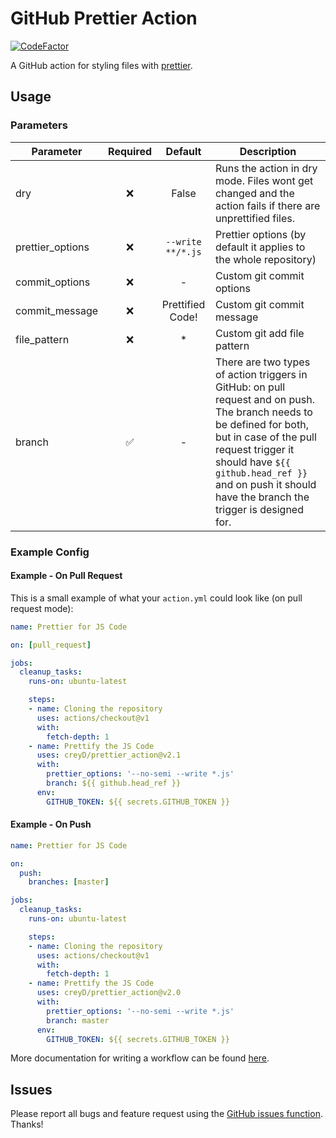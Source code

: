 # GitHub Prettier Action

[![CodeFactor](https://www.codefactor.io/repository/github/creyd/prettier_action/badge/master)](https://www.codefactor.io/repository/github/creyd/prettier_action/overview/master)

A GitHub action for styling files with [prettier](https://prettier.io).

## Usage

### Parameters

| Parameter | Required | Default | Description |
| - | :-: | :-: | - |
| dry | :x: | False | Runs the action in dry mode. Files wont get changed and the action fails if there are unprettified files. |
| prettier_options | :x: | `--write **/*.js` | Prettier options (by default it applies to the whole repository) |
| commit_options | :x: | - | Custom git commit options |
| commit_message | :x: | Prettified Code! | Custom git commit message |
| file_pattern | :x: | * | Custom git add file pattern |
| branch | :white_check_mark: | - | There are two types of action triggers in GitHub: on pull request and on push. The branch needs to be defined for both, but in case of the pull request trigger it should have `${{ github.head_ref }}` and on push it should have the branch the trigger is designed for. |

### Example Config

#### Example - On Pull Request

This is a small example of what your `action.yml` could look like (on pull request mode):

```yaml
name: Prettier for JS Code

on: [pull_request]

jobs:
  cleanup_tasks:
    runs-on: ubuntu-latest

    steps:
    - name: Cloning the repository
      uses: actions/checkout@v1
      with:
        fetch-depth: 1
    - name: Prettify the JS Code
      uses: creyD/prettier_action@v2.1
      with:
        prettier_options: '--no-semi --write *.js'
        branch: ${{ github.head_ref }}
      env:
        GITHUB_TOKEN: ${{ secrets.GITHUB_TOKEN }}
```

#### Example - On Push

```yaml
name: Prettier for JS Code

on:
  push:
    branches: [master]

jobs:
  cleanup_tasks:
    runs-on: ubuntu-latest

    steps:
    - name: Cloning the repository
      uses: actions/checkout@v1
      with:
        fetch-depth: 1
    - name: Prettify the JS Code
      uses: creyD/prettier_action@v2.0
      with:
        prettier_options: '--no-semi --write *.js'
        branch: master
      env:
        GITHUB_TOKEN: ${{ secrets.GITHUB_TOKEN }}
```

More documentation for writing a workflow can be found [here](https://help.github.com/en/actions/automating-your-workflow-with-github-actions/workflow-syntax-for-github-actions).

## Issues

Please report all bugs and feature request using the [GitHub issues function](https://github.com/creyD/prettier_action/issues/new). Thanks!
